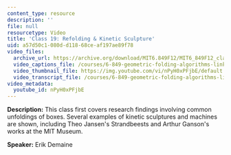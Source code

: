 ```yaml
---
content_type: resource
description: ''
file: null
resourcetype: Video
title: 'Class 19: Refolding & Kinetic Sculpture'
uid: a57d50c1-080d-d118-68ce-af197ae89f78
video_files:
  archive_url: https://archive.org/download/MIT6.849F12/MIT6_849F12_class19_300k.mp4
  video_captions_file: /courses/6-849-geometric-folding-algorithms-linkages-origami-polyhedra-fall-2012/b26529f4ca8c590da0b5d096f8ba8939_nPyH0xPFjbE.vtt
  video_thumbnail_file: https://img.youtube.com/vi/nPyH0xPFjbE/default.jpg
  video_transcript_file: /courses/6-849-geometric-folding-algorithms-linkages-origami-polyhedra-fall-2012/81290deeb97d691322d962644c7351ab_nPyH0xPFjbE.pdf
video_metadata:
  youtube_id: nPyH0xPFjbE
---
```


**Description:** This class first covers research findings involving common unfoldings of boxes. Several examples of kinetic sculptures and machines are shown, including Theo Jansen's Strandbeests and Arthur Ganson's works at the MIT Museum.

**Speaker:** Erik Demaine